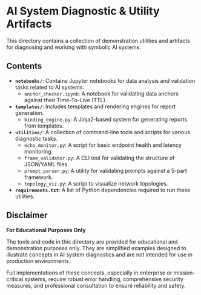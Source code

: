 # AI System Diagnostic & Utility Artifacts

This directory contains a collection of demonstration utilities and artifacts for diagnosing and working with symbolic AI systems.

## Contents

-   **`notebooks/`**: Contains Jupyter notebooks for data analysis and validation tasks related to AI systems.
    -   `anchor_checker.ipynb`: A notebook for validating data anchors against their Time-To-Live (TTL).
-   **`templates/`**: Includes templates and rendering engines for report generation.
    -   `binding_engine.py`: A Jinja2-based system for generating reports from templates.
-   **`utilities/`**: A collection of command-line tools and scripts for various diagnostic tasks.
    -   `echo_monitor.py`: A script for basic endpoint health and latency monitoring.
    -   `frame_validator.py`: A CLI tool for validating the structure of JSON/YAML files.
    -   `prompt_parser.py`: A utility for validating prompts against a 5-part framework.
    -   `topology_viz.py`: A script to visualize network topologies.
-   **`requirements.txt`**: A list of Python dependencies required to run these utilities.

## Disclaimer

**For Educational Purposes Only**

The tools and code in this directory are provided for educational and demonstration purposes only. They are simplified examples designed to illustrate concepts in AI system diagnostics and are not intended for use in production environments.

Full implementations of these concepts, especially in enterprise or mission-critical systems, require robust error handling, comprehensive security measures, and professional consultation to ensure reliability and safety.
